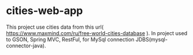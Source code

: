 # cities-web-app


This project use cities data from this url( https://www.maxmind.com/ru/free-world-cities-database ).
In project used to GSON, Spring MVC, RestFul, for MySql connection JDBS(mysql-connector-java).
